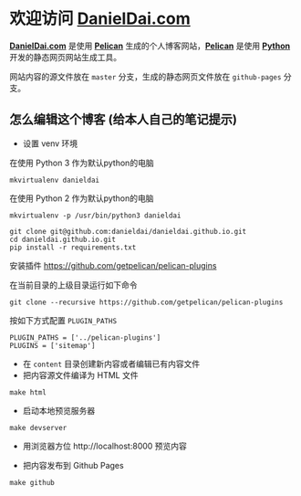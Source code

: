 # 欢迎访问 [DanielDai.com](http://www.danieldai.com)

**[DanielDai.com](http://www.danieldai.com)** 是使用 **[Pelican](http://getpelican.com/)** 生成的个人博客网站，**[Pelican](http://getpelican.com/)** 是使用 **[Python](http://python.org/)** 开发的静态网页网站生成工具。 

网站内容的源文件放在 `master` 分支，生成的静态网页文件放在 `github-pages` 分支。


## 怎么编辑这个博客 (给本人自己的笔记提示)

* 设置 venv 环境

在使用 Python 3 作为默认python的电脑
```
mkvirtualenv danieldai
```

在使用 Python 2 作为默认python的电脑
```
mkvirtualenv -p /usr/bin/python3 danieldai
```

```
git clone git@github.com:danieldai/danieldai.github.io.git
cd danieldai.github.io.git
pip install -r requirements.txt
```

安装插件 https://github.com/getpelican/pelican-plugins

在当前目录的上级目录运行如下命令
```
git clone --recursive https://github.com/getpelican/pelican-plugins
```

按如下方式配置 `PLUGIN_PATHS`
```
PLUGIN_PATHS = ['../pelican-plugins']
PLUGINS = ['sitemap']
```


* 在 `content` 目录创建新内容或者编辑已有内容文件
* 把内容源文件编译为 HTML 文件

```
make html
```

* 启动本地预览服务器

```
make devserver
```

* 用浏览器方位 http://localhost:8000 预览内容
  
* 把内容发布到 Github Pages

```
make github
```
